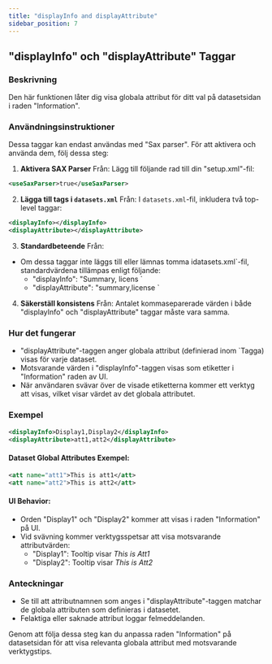 ```yaml
---
title: "displayInfo and displayAttribute"
sidebar_position: 7
---
```

## "displayInfo" och "displayAttribute" Taggar

### Beskrivning
Den här funktionen låter dig visa globala attribut för ditt val på datasetsidan i raden "Information".

### Användningsinstruktioner
Dessa taggar kan endast användas med "Sax parser". För att aktivera och använda dem, följ dessa steg:

1.  **Aktivera SAX Parser** Från:
Lägg till följande rad till din "setup.xml"-fil:
   ```xml
   <useSaxParser>true</useSaxParser>
   ```

2.  **Lägga till tags i `datasets.xml`** Från:
I `datasets.xml`-fil, inkludera två top-level taggar:
   ```xml
   <displayInfo></displayInfo>
   <displayAttribute></displayAttribute>
   ```

3.  **Standardbeteende** Från:
   - Om dessa taggar inte läggs till eller lämnas tomma idatasets.xml`-fil, standardvärdena tillämpas enligt följande:
     - "displayInfo": "Summary, licens `
     - "displayAttribute": "summary,license `

4.  **Säkerställ konsistens** Från:
Antalet kommaseparerade värden i både "displayInfo" och "displayAttribute" taggar måste vara samma.

### Hur det fungerar
- "displayAttribute"-taggen anger globala attribut (definierad inom `<addAttributes>Tagga) visas för varje dataset.
- Motsvarande värden i "displayInfo"-taggen visas som etiketter i "Information" raden av UI.
- När användaren svävar över de visade etiketterna kommer ett verktyg att visas, vilket visar värdet av det globala attributet.

### Exempel
```xml
<displayInfo>Display1,Display2</displayInfo>
<displayAttribute>att1,att2</displayAttribute>
```

#### Dataset Global Attributes Exempel:
```xml
<att name="att1">This is att1</att>
<att name="att2">This is att2</att>
```

#### UI Behavior:
- Orden "Display1" och "Display2" kommer att visas i raden "Information" på UI.
- Vid svävning kommer verktygsspetsar att visa motsvarande attributvärden:
  - "Display1": Tooltip visar _This is Att1_
  - "Display2": Tooltip visar _This is Att2_

### Anteckningar
- Se till att attributnamnen som anges i "displayAttribute"-taggen matchar de globala attributen som definieras i datasetet.
- Felaktiga eller saknade attribut loggar felmeddelanden.

Genom att följa dessa steg kan du anpassa raden "Information" på datasetsidan för att visa relevanta globala attribut med motsvarande verktygstips.
